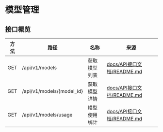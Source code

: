 # 模型管理

## 接口概览
| 方法 | 路径 | 名称 | 来源 |
|------|------|------|------|
| GET  | /api/v1/models | 获取模型列表 | [docs/API接口文档/README.md](../../API接口文档/README.md) |
| GET  | /api/v1/models/{model_id} | 获取模型详情 | [docs/API接口文档/README.md](../../API接口文档/README.md) |
| GET  | /api/v1/models/usage | 模型使用统计 | [docs/API接口文档/README.md](../../API接口文档/README.md) |